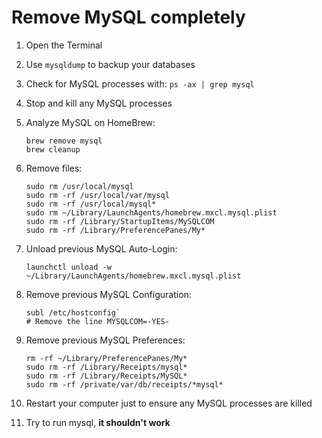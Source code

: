 # Remove MySQL completely

1. Open the Terminal
2. Use `mysqldump` to backup your databases
3. Check for MySQL processes with: `ps -ax | grep mysql`
4. Stop and kill any MySQL processes
5. Analyze MySQL on HomeBrew:

    ```
    brew remove mysql
    brew cleanup
    ```

6. Remove files:

    ```
    sudo rm /usr/local/mysql
    sudo rm -rf /usr/local/var/mysql
    sudo rm -rf /usr/local/mysql*
    sudo rm ~/Library/LaunchAgents/homebrew.mxcl.mysql.plist
    sudo rm -rf /Library/StartupItems/MySQLCOM
    sudo rm -rf /Library/PreferencePanes/My*
    ```

7. Unload previous MySQL Auto-Login:

    ```
    launchctl unload -w ~/Library/LaunchAgents/homebrew.mxcl.mysql.plist
    ```

8. Remove previous MySQL Configuration:

    ```
    subl /etc/hostconfig`
    # Remove the line MYSQLCOM=-YES-
    ```

9. Remove previous MySQL Preferences:

    ```
    rm -rf ~/Library/PreferencePanes/My*
    sudo rm -rf /Library/Receipts/mysql*
    sudo rm -rf /Library/Receipts/MySQL*
    sudo rm -rf /private/var/db/receipts/*mysql*
    ```

10. Restart your computer just to ensure any MySQL processes are killed
11. Try to run mysql, **it shouldn't work**